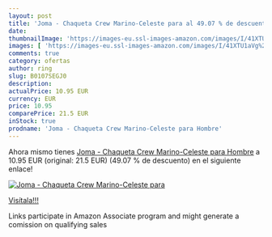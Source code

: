 ```yaml
---
layout: post
title: 'Joma - Chaqueta Crew Marino-Celeste para al 49.07 % de descuento'
date: 
thumbnailImage: 'https://images-eu.ssl-images-amazon.com/images/I/41XTU1aVg%2BL._SL200_.jpg'
images: [ 'https://images-eu.ssl-images-amazon.com/images/I/41XTU1aVg%2BL._SL200_.jpg' ]
comments: true
category: ofertas
author: ring
slug: B0107SEGJ0
description:
actualPrice: 10.95 EUR
currency: EUR
price: 10.95
comparePrice: 21.5 EUR
inStock: true
prodname: 'Joma - Chaqueta Crew Marino-Celeste para Hombre'
---
```


Ahora mismo tienes [Joma - Chaqueta Crew Marino-Celeste para Hombre](https://www.amazon.es/dp/B0107SEGJ0/?tag=tolees-21) a 10.95 EUR (original: 21.5 EUR) (49.07 %  de descuento) en el siguiente enlace!

[![Joma - Chaqueta Crew Marino-Celeste para](https://images-eu.ssl-images-amazon.com/images/I/41XTU1aVg%2BL._SL200_.jpg)](https://www.amazon.es/dp/B0107SEGJ0/?tag=tolees-21)

[Visítala!!!](https://www.amazon.es/dp/B0107SEGJ0/?tag=tolees-21)

Links participate in Amazon Associate program and might generate a comission on qualifying sales
